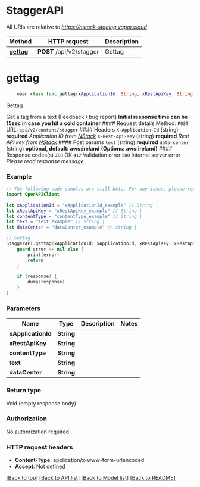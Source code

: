 # StaggerAPI

All URIs are relative to *https://nstack-staging.vapor.cloud*

Method | HTTP request | Description
------------- | ------------- | -------------
[**gettag**](StaggerAPI.md#gettag) | **POST** /api/v2/stagger | Gettag


# **gettag**
```swift
    open class func gettag(xApplicationId: String, xRestApiKey: String, contentType: String, text: String, dataCenter: String, completion: @escaping (_ data: Void?, _ error: Error?) -> Void)
```

Gettag

Get a tag from a text (Feedback / bug report)   **Initial response time can be 15sec in case you hit a cold container**   #### Request details Method: `POST`  URL: `api/v2/content/stagger`  #### Headers `X-Application-Id` (string) **required** _Application ID from [NStack](https://nstack.io)_  `X-Rest-Api-Key` (string) **required** _Rest API key from [NStack](https://nstack.io)_  #### Post params `text` (string) **required**  `data-center` (string) **optional, default: aws:ireland** **(Options: aws:ireland)**   #### Response codes(s) `200` OK  `412` Validation error  `500` Internal server error _Please read response message_

### Example 
```swift
// The following code samples are still beta. For any issue, please report via http://github.com/OpenAPITools/openapi-generator/issues/new
import OpenAPIClient

let xApplicationId = "xApplicationId_example" // String | 
let xRestApiKey = "xRestApiKey_example" // String | 
let contentType = "contentType_example" // String | 
let text = "text_example" // String | 
let dataCenter = "dataCenter_example" // String | 

// Gettag
StaggerAPI.gettag(xApplicationId: xApplicationId, xRestApiKey: xRestApiKey, contentType: contentType, text: text, dataCenter: dataCenter) { (response, error) in
    guard error == nil else {
        print(error)
        return
    }

    if (response) {
        dump(response)
    }
}
```

### Parameters

Name | Type | Description  | Notes
------------- | ------------- | ------------- | -------------
 **xApplicationId** | **String** |  | 
 **xRestApiKey** | **String** |  | 
 **contentType** | **String** |  | 
 **text** | **String** |  | 
 **dataCenter** | **String** |  | 

### Return type

Void (empty response body)

### Authorization

No authorization required

### HTTP request headers

 - **Content-Type**: application/x-www-form-urlencoded
 - **Accept**: Not defined

[[Back to top]](#) [[Back to API list]](../README.md#documentation-for-api-endpoints) [[Back to Model list]](../README.md#documentation-for-models) [[Back to README]](../README.md)

